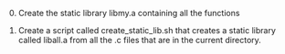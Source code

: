 


0. Create the static library libmy.a containing all the functions

1. Create a script called create_static_lib.sh that creates a static library called liball.a from all the .c files that are in the current directory.
